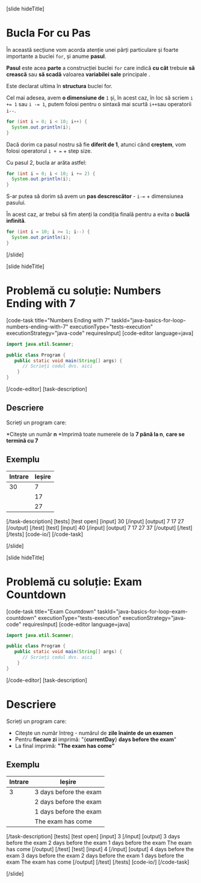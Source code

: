 [slide hideTitle]
# Bucla For cu Pas
În această secțiune vom acorda atenție unei părți particulare și foarte importante a buclei `for`, și anume **pasul**.

**Pasul** este acea **parte** a construcției buclei `for` care indică **cu cât** trebuie **să crească** sau **să scadă** valoarea **variabilei sale** principale .

Este declarat ultima în **structura** buclei for.

Cel mai adesea, avem **o dimensiune de** `1` și, în acest caz, în loc să scriem `i += 1` sau `i -= 1`, putem folosi pentru o sintaxă mai scurtă `i++`sau operatorii `i--`.

```java live
for (int i = 0; i < 10; i++) {
  System.out.println(i);
}
```

Dacă dorim ca pasul nostru să fie **diferit de 1**, atunci când **creștem**, vom folosi operatorul `i + =` + step size.

  Cu pasul 2, bucla ar arăta astfel:
```java live
for (int i = 0; i < 10; i += 2) {
  System.out.println(i);
}
```

S-ar putea să dorim să avem un **pas descrescător** - `i-=` + dimensiunea pasului.

În acest caz, ar trebui să fim atenți la condiția finală pentru a evita o **buclă infinită**.

```java live
for (int i = 10; i >= 1; i--) {
  System.out.println(i);
}
```
[/slide]

[slide hideTitle]
# Problemă cu soluție: Numbers Ending with 7 
[code-task title="Numbers Ending with 7" taskId="java-basics-for-loop-numbers-ending-with-7" executionType="tests-execution" executionStrategy="java-code" requiresInput]
[code-editor language=java]
```java
import java.util.Scanner;

public class Program {
   public static void main(String[] args) {
      // Scrieți codul dvs. aici
    }
}
```
[/code-editor]
[task-description]
## Descriere
Scrieți un program care:

*Citește un număr **n**
*Imprimă toate numerele de la **7 până la n**, **care se termină cu 7**

## Exemplu
|**Intrare**|**Ieșire** |
| --- | --- |
| 30 | 7 |
|  | 17 |
|  | 27 |

[/task-description]
[tests]
[test open]
[input]
30
[/input]
[output]
7
17
27
[/output]
[/test]
[test]
[input]
40
[/input]
[output]
7
17
27
37
[/output]
[/test]
[/tests]
[code-io/]
[/code-task]

[/slide]


[slide hideTitle]
# Problemă cu soluție: Exam Countdown
[code-task title="Exam Countdown" taskId="java-basics-for-loop-exam-countdown" executionType="tests-execution" executionStrategy="java-code" requiresInput]
[code-editor language=java]
```java
import java.util.Scanner;

public class Program {
   public static void main(String[] args) {
      // Scrieți codul dvs. aici
    }
}
```
[/code-editor]
[task-description]
# Descriere
Scrieți un program care:

* Citește un număr întreg - numărul de **zile înainte de un examen**
* Pentru **fiecare zi** imprimă: "\{**currentDay**\} **days before the exam**"
* La final imprimă: **"The exam has come"**

## Exemplu
|**Intrare**| **Ieșire** |
| --- | --- |
| 3 | 3 days before the exam |
|  | 2 days before the exam |
|  | 1 days before the exam |
|  | The exam has come |
[/task-description]
[tests]
[test open]
[input]
3
[/input]
[output]
3 days before the exam
2 days before the exam
1 days before the exam
The exam has come
[/output]
[/test]
[test]
[input]
4
[/input]
[output]
4 days before the exam
3 days before the exam
2 days before the exam
1 days before the exam
The exam has come
[/output]
[/test]
[/tests]
[code-io/]
[/code-task]

[/slide]

